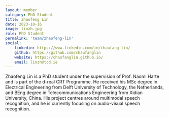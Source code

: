 ```yaml
---
layout: member
category: PhD-Student
title: Zhaofeng Lin
date: 2023-10-16
image: linzh.jpg
role: PhD Student
permalink: 'team/zhaofeng-lin'
social:
    linkedin: https://www.linkedin.com/in/chaufang-lin/
    github: https://github.com/chaufanglin
    website: https://chaufanglin.github.io/
    email: linzh@tcd.ie
---
```


Zhaofeng Lin is a PhD student under the supervision of Prof. Naomi Harte and is part of the d-real CRT Programme. He received his MSc degree in Electrical Engineering from Delft University of Technology, the Netherlands, and BEng degree in Telecommunications Engineering from Xidian University, China. His project centres around multimodal speech recognition, and he is currently focusing on audio-visual speech recognition.

